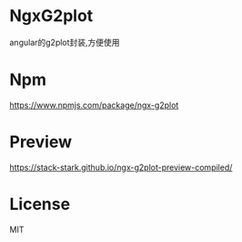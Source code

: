 # NgxG2plot
angular的g2plot封装,方便使用

# Npm
https://www.npmjs.com/package/ngx-g2plot

# Preview
https://stack-stark.github.io/ngx-g2plot-preview-compiled/

# License
MIT
